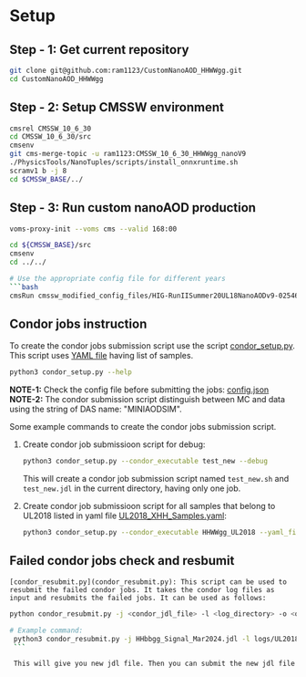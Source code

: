 # Setup

<!-- ```bash
cmsrel CMSSW_10_6_30
cd CMSSW_10_6_30/src
cmsenv
git cms-addpkg PhysicsTools

# copy `NanoTuples` directory from https://github.com/gqlcms/Customized_NanoAOD inside `PhysicsTools` directory
git clone git@github.com:gqlcms/Customized_NanoAOD.git /tmp/rasharma/Customized_NanoAOD
cp -r /tmp/rasharma/Customized_NanoAOD/NanoTuples PhysicsTools/
./PhysicsTools/NanoTuples/scripts/install_onnxruntime.sh
scram b -j8
``` -->

## Step - 1: Get current repository

```bash
git clone git@github.com:ram1123/CustomNanoAOD_HHWWgg.git
cd CustomNanoAOD_HHWWgg
```

## Step - 2: Setup CMSSW environment

```bash
cmsrel CMSSW_10_6_30
cd CMSSW_10_6_30/src
cmsenv
git cms-merge-topic -u ram1123:CMSSW_10_6_30_HHWWgg_nanoV9
./PhysicsTools/NanoTuples/scripts/install_onnxruntime.sh
scramv1 b -j 8
cd $CMSSW_BASE/../
```

## Step - 3: Run custom nanoAOD production

```bash
voms-proxy-init --voms cms --valid 168:00

cd ${CMSSW_BASE}/src
cmsenv
cd ../../

# Use the appropriate config file for different years
```bash
cmsRun cmssw_modified_config_files/HIG-RunIISummer20UL18NanoAODv9-02546_1_cfg.py maxEvents=-1 inputFiles=/store/mc/RunIISummer20UL18MiniAODv2/GluGluToRadionToHHTo2G2WTo2G4Q_M-1000_TuneCP5_PSWeights_narrow_13TeV-madgraph-pythia8/MINIAODSIM/106X_upgrade2018_realistic_v16_L1v1-v2/50000/04D3FBF0-A539-5143-9A1C-8D42A1D54C88.root  outputFile=HIG-RunIISummer20UL18NanoAODv9-02546.root
```

## Condor jobs instruction

To create the condor jobs submission script use the script [condor_setup.py](condor_setup.py). This script uses [YAML file](yaml_files/UL2018_XHH_Samples.yaml) having list of samples.

```bash
python3 condor_setup.py --help
```

**NOTE-1:** Check the config file before submitting the jobs: [config.json](config/config.json)
**NOTE-2:** The condor submission script distinguish between MC and data using the string of DAS name: "MINIAODSIM".

Some example commands to create the condor jobs submission script.

1. Create condor job submissioon script for debug:

    ```bash
    python3 condor_setup.py --condor_executable test_new --debug
    ```

    This will create a condor job submission script named `test_new.sh` and `test_new.jdl` in the current directory, having only one job.

2. Create condor job submissioon script for all samples that belong to UL2018 listed in yaml file [UL2018_XHH_Samples.yaml](yaml_files/UL2018_XHH_Samples.yaml):


    ```bash
    python3 condor_setup.py --condor_executable HHWWgg_UL2018 --yaml_file UL2018_XHH_Samples.yaml --year UL2018
    ```

## Failed condor jobs check and resbumit

    [condor_resubmit.py](condor_resubmit.py): This script can be used to resubmit the failed condor jobs. It takes the condor log files as input and resubmits the failed jobs. It can be used as follows:

   ```bash
   python condor_resubmit.py -j <condor_jdl_file> -l <log_directory> -o <output_directory> -n <resubmission_count>

   # Example command:
    python3 condor_resubmit.py -j HHbbgg_Signal_Mar2024.jdl -l logs/UL2018/EGamma_Run2018A/ -o /eos/user/r/rasharma/post_doc_ihep/double-higgs/nanoAODnTuples/nanoAOD_Mar2024/UL2018/EGamma_Run2018A -n 1
    ```

    This will give you new jdl file. Then you can submit the new jdl file.
